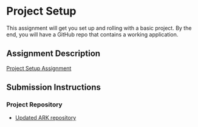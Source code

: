 # Project Setup
This assignment will get you set up and rolling with a basic project. By the end, you will have a GitHub repo that contains a working application.

## Assignment Description
[Project Setup Assignment](https://education.launchcode.org/liftoff/modules/assignments/project-setup)

## Submission Instructions

### Project Repository
- [Updated ARK repository](https://github.com/August-2022-KC-LCW-LiftOff/liftoff-team-angela-app.git)
